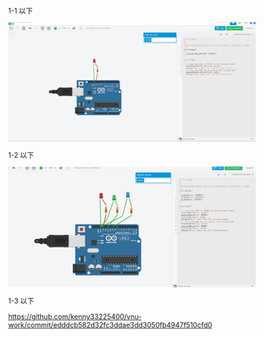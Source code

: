 1-1 以下

![image](https://github.com/kenny33225400/vnu-work/blob/main/%E8%9E%A2%E5%B9%95%E6%93%B7%E5%8F%96%E7%95%AB%E9%9D%A2%202024-04-21%20151031.png)

1-2 以下

![iamge](https://github.com/kenny33225400/vnu-work/blob/main/%E8%9E%A2%E5%B9%95%E6%93%B7%E5%8F%96%E7%95%AB%E9%9D%A2%202024-04-21%20152554.png)

1-3 以下

https://github.com/kenny33225400/vnu-work/commit/edddcb582d32fc3ddae3dd3050fb4947f510cfd0
